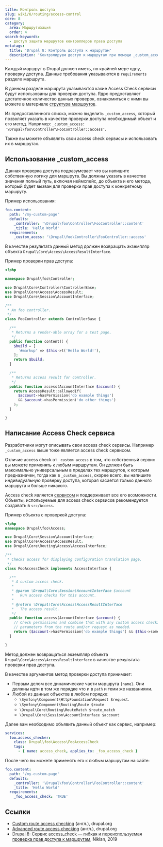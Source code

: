 ```yaml
---
title: Контроль доступа
slug: wiki/8/routing/access-control
core: 8
category:
  area: Маршрутизация
  order: 4
search-keywords:
  - доступ защита маршрутов контроллеров права доступа
metatags:
  title: 'Drupal 8: Контроль доступа к маршрутам'
  description: 'Контролируем доступ к маршрутам при помощи _custom_access, или собственного сервиса Access Check.'
---
```


Каждый маршрут в Drupal должен иметь, по крайней мере одну, проверку доступа. Данные требования указываются в `requirements` разделе маршрута.

В данном разделе маршрута указываются какие Access Check сервисы будут использованы для проверки доступа. Ядро предоставляет достаточное количество данных проверок, ознакомиться с  ними вы можете в материале [структура маршрутов](../structure-of-routes/index.md).

Из предоставленного списка, можно выделить `_custom_access`, который позволяет указать в качестве проверки доступа необходимый объект и его метод. Например: `_custom_access: '\Drupal\foo\Controller\FooController::access'`.

Также вы можете объявлять свои access check сервисы и использовать их в маршрутах.

## Использование _custom_access

Данная проверка доступа подразумевает что вы напишите собственную логику для маршрута. Вы должны указать в качестве значения полный путь, включая неймспейс, до объекта и его метода, который будет вызван для проверки прав доступа к конкретному маршруту.

Пример использования:

```yaml
foo.content:
  path: '/my-custom-page' 
  defaults: 
    _controller: '\Drupal\foo\Controller\FooController::content' 
    _title: 'Hello World'
  requirements: 
    _custom_acess: '\Drupal\foo\Controller\FooController::access' 
```

В качестве результата данный метод должен возвращать экземпляр объекта `Drupal\Core\Access\AccessResultInterface`.

Пример проверки прав доступа:

```php
<?php

namespace Drupal\foo\Controller;

use Drupal\Core\Controller\ControllerBase;
use Drupal\Core\Access\AccessResult;
use Drupal\Core\Session\AccountInterface;

/**
 * An foo controller.
 */
class FooController extends ControllerBase {

  /**
   * Returns a render-able array for a test page.
   */
  public function content() {
    $build = [
      '#markup' => $this->t('Hello World!'),
    ];
    return $build;
  }

  /**
   * Returns access result for controller.
   */
  public function access(AccountInterface $account) {
    return AccessResult::allowedIf(
      $account->hasPermission('do example things')
      && $account->hasPermission('do other things')
    );
  }

}
```

## Написание Access Check сервиса

Разработчики могут описывать свои access check сервисы. Например `_custom_access` выше тоже является access check сервисом.

Отличие access check от `_custom_access` в том, что собственный сервис вы можете применять к любым маршрутам. Он должен быть максимально универсальным в пределах тех маршрутов, к которым предназначен, тогда как в `_custom_access`, скорее всего, вы напишите индивидуальную проверку доступа, которая касается только данного маршрута и больше никакого.

Access check является [сервисом](../../services/index.md) и поддерживает все его возможности. Объекты, используемые для access check сервисов рекомендуется создавать в `src/Access`. 

Пример объекта с проверкой доступа:

```php
<?php
namespace Drupal\foo\Access;

use Drupal\Core\Session\AccountInterface;
use Drupal\Core\Access\AccessResult;
use Drupal\Core\Routing\Access\AccessInterface;

/**
 * Checks access for displaying configuration translation page.
 */
class FooAccessCheck implements AccessInterface {

  /**
   * A custom access check.
   *
   * @param \Drupal\Core\Session\AccountInterface $account
   *   Run access checks for this account.
   *
   * @return \Drupal\Core\Access\AccessResultInterface
   *   The access result.
   */
  public function access(AccountInterface $account) {
    // Check permissions and combine that with any custom access checking needed. Pass forward
    // parameters from the route and/or request as needed.
    return ($account->hasPermission('do example things') && $this->someOtherCustomCondition()) ? AccessResult::allowed() : AccessResult::forbidden();
  }

}
```

Метод должен возвращаться экземпляр объекта `Drupal\Core\Access\AccessResultInterface` в качестве результата проверки прав доступа.

В качестве аргументов метод проверки доступа принимает:

- Первым делом все динамические части маршрута `{name}`. Они должны идти в том же порядке что и в `path` и теми же названиями.
- Любой из данных объектов в любом порядке:
  - `\Symfony\Component\HttpFoundation\Request $request`.
  - `\Symfony\Component\Routing\Route $route`
  - `\Drupal\Core\Routing\RouteMatch $route_match`
  - `\Drupal\Core\Session\AccountInterface $account`

Далее вам необходимо объявить данный объект как сервис, например:

```yaml
services:
  foo.access_checker:
    class: Drupal\foo\Access\FooAccessCheck
    tags:
      - { name: access_check, applies_to: _foo_access_check }
```

После чего вы можете применять его к любым маршрутам на сайте:

```yaml
foo.content:
  path: '/my-custom-page' 
  defaults: 
    _controller: '\Drupal\foo\Controller\FooController::content' 
    _title: 'Hello World'
  requirements: 
    _foo_access_check: 'TRUE' 
```

## Ссылки

- [Custom route access checking](https://www.drupal.org/docs/8/api/routing-system/access-checking-on-routes/custom-route-access-checking) (англ.), drupal.org
- [Advanced route access checking](https://www.drupal.org/docs/8/api/routing-system/access-checking-on-routes/advanced-route-access-checking) (англ.), drupal.org
- [Drupal 8: Сервис access_check — гибкая и переиспользуемая проверка прав доступа к маршрутам](https://niklan.net/blog/199), Niklan, 2019
